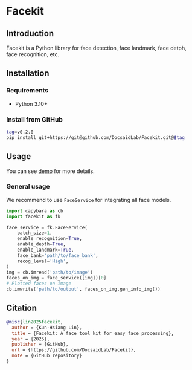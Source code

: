 # Facekit

## Introduction

Facekit is a Python library for face detection, face landmark, face detph, face recognition, etc.

## Installation

### Requirements

- Python 3.10+

### Install from GitHub

```bash
tag=v0.2.0
pip install git+https://git@github.com/DocsaidLab/Facekit.git@$tag
```

## Usage

You can see [demo](demo) for more details.

### General usage

We recommend to use `FaceService` for integrating all face models.

```python
import capybara as cb
import facekit as fk

face_service = fk.FaceService(
    batch_size=1,
    enable_recognition=True,
    enable_depth=True,
    enable_landmark=True,
    face_bank='path/to/face_bank',
    recog_level='High',
)
img = cb.imread('path/to/image')
faces_on_img = face_service([img])[0]
# Plotted faces on image
cb.imwrite('path/to/output', faces_on_img.gen_info_img())
```

## Citation
```bibtex
@misc{lin2025facekit,
  author = {Kun-Hsiang Lin},
  title = {Facekit: A face tool kit for easy face processing},
  year = {2025},
  publisher = {GitHub},
  url = {https://github.com/DocsaidLab/Facekit},
  note = {GitHub repository}
}
```
